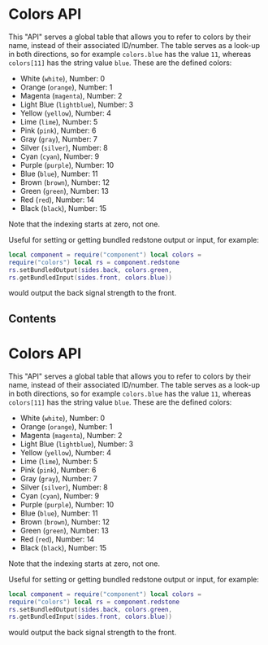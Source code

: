 # Colors API

This "API" serves a global table that allows you to refer
to colors by their name, instead of their associated ID/number.
The table serves as a look-up in both directions, so for
example `colors.blue` has the value `11`, whereas `colors[11]`
has the string value `blue`. These are the defined colors:

- White (`white`), Number: 0
- Orange (`orange`), Number: 1
- Magenta (`magenta`), Number: 2
- Light Blue (`lightblue`), Number: 3
- Yellow (`yellow`), Number: 4
- Lime (`lime`), Number: 5
- Pink (`pink`), Number: 6
- Gray (`gray`), Number: 7
- Silver (`silver`), Number: 8
- Cyan (`cyan`), Number: 9 
- Purple (`purple`), Number: 10
- Blue (`blue`), Number: 11
- Brown (`brown`), Number: 12
- Green (`green`), Number: 13
- Red (`red`), Number: 14
- Black (`black`), Number: 15

Note that the indexing starts at zero, not one.

Useful for setting or getting bundled redstone output or input, for
example:

``` lua
local component = require("component") local colors =
require("colors") local rs = component.redstone
rs.setBundledOutput(sides.back, colors.green,
rs.getBundledInput(sides.front, colors.blue))
```

would output the back signal strength to the front.

## Contents

# Colors API

This "API" serves a global table that allows you to refer to colors by
their name, instead of their associated ID/number. The table serves as a
look-up in both directions, so for example `colors.blue` has the value
`11`, whereas `colors[11]` has the string value `blue`. These
are the defined colors:

- White (`white`), Number: 0
- Orange (`orange`), Number: 1
- Magenta (`magenta`), Number: 2
- Light Blue (`lightblue`), Number: 3
- Yellow (`yellow`), Number: 4
- Lime (`lime`), Number: 5
- Pink (`pink`), Number: 6
- Gray (`gray`), Number: 7
- Silver (`silver`), Number: 8
- Cyan (`cyan`), Number: 9 
- Purple (`purple`), Number: 10
- Blue (`blue`), Number: 11
- Brown (`brown`), Number: 12
- Green (`green`), Number: 13
- Red (`red`), Number: 14
- Black (`black`), Number: 15

Note that the indexing starts at zero, not one.

Useful for setting or getting bundled redstone output or input, for
example:

``` lua
local component = require("component") local colors =
require("colors") local rs = component.redstone
rs.setBundledOutput(sides.back, colors.green,
rs.getBundledInput(sides.front, colors.blue))
```

would output the back signal strength to the front.
